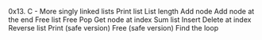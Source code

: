 0x13. C - More singly linked lists
Print list
List length
Add node
Add node at the end
Free list
Free
Pop
Get node at index
Sum list
Insert
Delete at index
Reverse list
Print (safe version)
Free (safe version)
Find the loop
